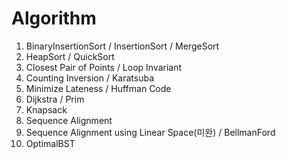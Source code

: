 # Algorithm
1. BinaryInsertionSort / InsertionSort / MergeSort
2. HeapSort / QuickSort
3. Closest Pair of Points / Loop Invariant
4. Counting Inversion / Karatsuba
5. Minimize Lateness / Huffman Code
6. Dijkstra / Prim
7. Knapsack
8. Sequence Alignment
9. Sequence Alignment using Linear Space(미완) / BellmanFord
10. OptimalBST
